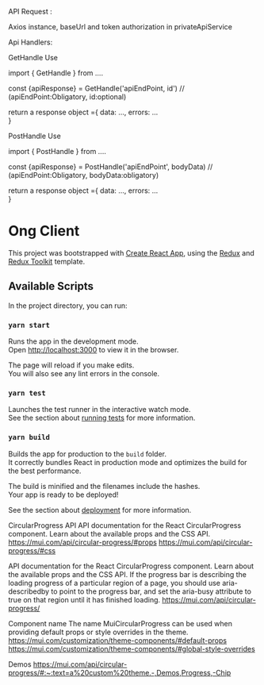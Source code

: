 API Request :

Axios instance, baseUrl and token authorization in privateApiService

Api Handlers:

GetHandle
Use

import { GetHandle } from ....

const {apiResponse} = GetHandle('apiEndPoint, id') // (apiEndPoint:Obligatory, id:optional)

return a response object ={
data: ...,
errors: ...  
}

PostHandle
Use

import { PostHandle } from ....

const {apiResponse} = PostHandle('apiEndPoint', bodyData) // (apiEndPoint:Obligatory, bodyData:obligatory)

return a response object ={
data: ...,
errors: ...  
}

# Ong Client

This project was bootstrapped with [Create React App](https://github.com/facebook/create-react-app), using the [Redux](https://redux.js.org/) and [Redux Toolkit](https://redux-toolkit.js.org/) template.

## Available Scripts

In the project directory, you can run:

### `yarn start`

Runs the app in the development mode.<br />
Open [http://localhost:3000](http://localhost:3000) to view it in the browser.

The page will reload if you make edits.<br />
You will also see any lint errors in the console.

### `yarn test`

Launches the test runner in the interactive watch mode.<br />
See the section about [running tests](https://facebook.github.io/create-react-app/docs/running-tests) for more information.

### `yarn build`

Builds the app for production to the `build` folder.<br />
It correctly bundles React in production mode and optimizes the build for the best performance.

The build is minified and the filenames include the hashes.<br />
Your app is ready to be deployed!

See the section about [deployment](https://facebook.github.io/create-react-app/docs/deployment) for more information.

CircularProgress API
API documentation for the React CircularProgress component. Learn about the available props and the CSS API.
https://mui.com/api/circular-progress/#props
https://mui.com/api/circular-progress/#css

API documentation for the React CircularProgress component. Learn about the available props and the CSS API.
If the progress bar is describing the loading progress of a particular region of a page, you should use aria-describedby to point to the progress bar, and set the aria-busy attribute to true on that region until it has finished loading.
https://mui.com/api/circular-progress/

Component name
The name MuiCircularProgress can be used when providing default props or style overrides in the theme. https://mui.com/customization/theme-components/#default-props https://mui.com/customization/theme-components/#global-style-overrides

Demos
https://mui.com/api/circular-progress/#:~:text=a%20custom%20theme.-,Demos,Progress,-Chip
